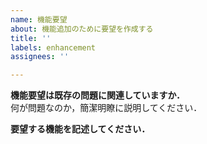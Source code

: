 ```yaml
---
name: 機能要望
about: 機能追加のために要望を作成する
title: ''
labels: enhancement
assignees: ''

---
```


**機能要望は既存の問題に関連していますか．**  
何が問題なのか，簡潔明瞭に説明してください．

**要望する機能を記述してください．**  
